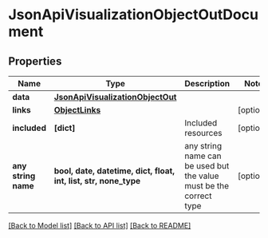 # JsonApiVisualizationObjectOutDocument


## Properties
Name | Type | Description | Notes
------------ | ------------- | ------------- | -------------
**data** | [**JsonApiVisualizationObjectOut**](JsonApiVisualizationObjectOut.md) |  | 
**links** | [**ObjectLinks**](ObjectLinks.md) |  | [optional] 
**included** | **[dict]** | Included resources | [optional] 
**any string name** | **bool, date, datetime, dict, float, int, list, str, none_type** | any string name can be used but the value must be the correct type | [optional]

[[Back to Model list]](../README.md#documentation-for-models) [[Back to API list]](../README.md#documentation-for-api-endpoints) [[Back to README]](../README.md)


